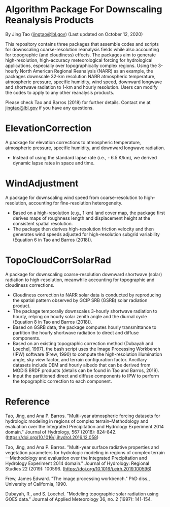 # Algorithm Package For Downscaling Reanalysis Products
By Jing Tao (jingtao@lbl.gov)
(Last updated on October 12, 2020)

This repository contains three packages that assemble codes and scripts for downscaling coarse-resolution reanalysis fields while also accounting for topographic (and cloudiness) effects. The packages aim to generate high-resolution, high-accuracy meteorological forcing for hydrological applications, especially over topographically complex regions. Using the 3-hourly North American Regional Reanalysis (NARR) as an example, the packages downscale 32-km resolution NARR atmospheric temperature, atmospheric pressure, specific humidity, wind speed, downward longwave and shortwave radiation to 1-km and hourly resolution. Users can modify the codes to apply to any other reanalysis products.

Please check Tao and Barros (2018) for further details. Contact me at jingtao@lbl.gov if you have any questions.

# ElevationCorrection
A package for elevation corrections to atmospheric temperature, atmospheric pressure, specific humidity, and downward longwave radiation.
-	Instead of using the standard lapse rate (i.e., - 6.5 K/km), we derived dynamic lapse rates in space and time.

# WindAdjustment
A package for downscaling wind speed from coarse-resolution to high-resolution, accounting for fine-resolution heterogeneity.
-	Based on a high-resolution (e.g., 1 km) land cover map, the package first derives maps of roughness length and displacement height at the consistent spatial resolution. 
-	The package then derives high-resolution friction velocity and then generates wind speeds adjusted for high-resolution subgrid variability (Equation 6 in Tao and Barros (2018)). 

# TopoCloudCorrSolarRad 
A package for downscaling coarse-resolution downward shortwave (solar) radiation to high-resolution, meanwhile accounting for topographic and cloudiness corrections.
-	Cloudiness correction to NARR solar data is conducted by reproducing the spatial pattern observed by GCIP SRB (GSRB) solar radiation product.
-	The package temporally downscales 3-hourly shortwave radiation to hourly, relying on hourly solar zenith angle and the diurnal cycle (Equation 8 in Tao and Barros (2018)).
-	Based on GSRB data, the package computes hourly transmittance to partition the hourly shortwave radiation to direct and diffuse components. 
-	Based on an existing topographic correction method (Dubayah and Loechel, 1997), the bash script uses the Image Processing Workbench (IPW) software (Frew, 1990) to compute the high-resolution illumination angle, sky view factor, and terrain configuration factor. Ancillary datasets include DEM and hourly albedo that can be derived from MODIS BRDF products (details can be found in Tao and Barros, 2019). 
-	Input the partitioned direct and diffuse components to IPW to perform the topographic correction to each component.

# Reference 
Tao, Jing, and Ana P. Barros. "Multi-year atmospheric forcing datasets for hydrologic modeling in regions of complex terrain–Methodology and evaluation over the Integrated Precipitation and Hydrology Experiment 2014 domain." Journal of Hydrology, 567 (2018): 824-842. (https://doi.org/10.1016/j.jhydrol.2016.12.058)

Tao, Jing, and Ana P. Barros. "Multi-year surface radiative properties and vegetation parameters for hydrologic modeling in regions of complex terrain—Methodology and evaluation over the Integrated Precipitation and Hydrology Experiment 2014 domain." Journal of Hydrology: Regional Studies 22 (2019): 100596. (https://doi.org/10.1016/j.ejrh.2019.100596)

Frew, James Edward. "The image processing workbench." PhD diss., University of California, 1990.

Dubayah, R., and S. Loechel. "Modeling topographic solar radiation using GOES data." Journal of Applied Meteorology 36, no. 2 (1997): 141-154.

